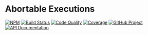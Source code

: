 # Abortable Executions

[![NPM][npm-image]][npm-url]
[![Build Status][build-status-img]][build-status-link]
[![Code Quality][quality-img]][quality-link]
[![Coverage][coverage-img]][coverage-link]
[![GitHub Project][github-image]][github-url]
[![API Documentation][api-docs-image]][api documentation]

[npm-image]: https://img.shields.io/npm/v/@run-z/exec-z.svg?logo=npm
[npm-url]: https://www.npmjs.com/package/@run-z/exec-z
[build-status-img]: https://github.com/run-z/exec-z/workflows/Build/badge.svg
[build-status-link]: https://github.com/run-z/exec-z/actions?query=workflow:Build
[quality-img]: https://app.codacy.com/project/badge/Grade/9d6257373f7d4c35bdecdf95b65d3ce2
[quality-link]: https://www.codacy.com/gh/run-z/exec-z/dashboard?utm_source=github.com&utm_medium=referral&utm_content=run-z/exec-z&utm_campaign=Badge_Grade
[coverage-img]: https://app.codacy.com/project/badge/Coverage/9d6257373f7d4c35bdecdf95b65d3ce2
[coverage-link]: https://www.codacy.com/gh/run-z/exec-z/dashboard?utm_source=github.com&utm_medium=referral&utm_content=run-z/exec-z&utm_campaign=Badge_Coverage
[github-image]: https://img.shields.io/static/v1?logo=github&label=GitHub&message=project&color=informational
[github-url]: https://github.com/run-z/exec-z
[api-docs-image]: https://img.shields.io/static/v1?logo=typescript&label=API&message=docs&color=informational
[api documentation]: https://run-z.github.io/exec-z/
